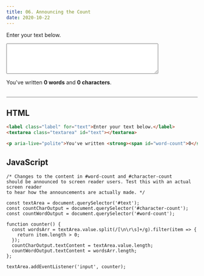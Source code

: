 ```yaml
---
title: 06. Announcing the Count
date: 2020-10-22
---
```


<div class="output-container">

  <style type="text/css">
    .label {
    display: block;
    width: 100%;
    margin-bottom: 6px;
    }

    .textarea {
      min-width: 400px;
      min-height: 80px;
    }

     .textarea:focus {
      outline: none;
      box-shadow: 0 0 3px 1px #8e45ff;
    }
  </style>

  <label class="label" for="text">Enter your text below.</label>
  <textarea class="textarea" id="text"></textarea>

  <p aria-live="polite">You've written <strong><span id="word-count">0</span> words</strong> and <strong><span id="character-count">0</span> characters</strong>.</p>

  <script>
    const textArea = document.querySelector('#text');
    const countCharOutput = document.querySelector('#character-count');
    const countWordOutput = document.querySelector('#word-count');

    function counter() {
      const wordsArr = textArea.value.split(/[\n\r\s]+/g).filter(item => {
        return item.length > 0;
      });
      countCharOutput.textContent = textArea.value.length;
      countWordOutput.textContent = wordsArr.length;
    };

    textArea.addEventListener('input', counter);
  </script>

</div>

<div class="html-container" style="border-top: .5px solid grey; margin-top: 30px;">

## HTML

```HTML
<label class="label" for="text">Enter your text below.</label>
<textarea class="textarea" id="text"></textarea>

<p aria-live="polite">You've written <strong><span id="word-count">0</span> words</strong> and <strong><span id="character-count">0</span> characters</strong>.</p>
```

</div>
<div class="js-container">

## JavaScript

```JS
/* Changes to the content in #word-count and #character-count 
should be announced to screen reader users. Test this with an actual screen reader
to hear how the announcements are actually made. */

const textArea = document.querySelector('#text');
const countCharOutput = document.querySelector('#character-count');
const countWordOutput = document.querySelector('#word-count');

function counter() {
  const wordsArr = textArea.value.split(/[\n\r\s]+/g).filter(item => {
    return item.length > 0;
  });
  countCharOutput.textContent = textArea.value.length;
  countWordOutput.textContent = wordsArr.length;
};

textArea.addEventListener('input', counter);
```

</div>
